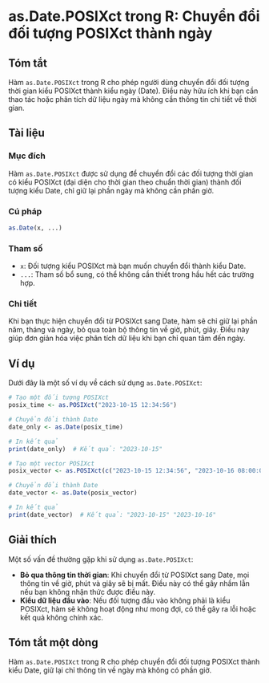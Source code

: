 <!--
Meta Description: # as.Date.POSIXct trong R: Chuyển đổi đối tượng POSIXct thành ngày ## Tóm tắt Hàm `as.Date.POSIXct` trong R cho phép người dùng chuyển đổi đối tượng t...
Meta Keywords: posixct, date, chuyển, đổi, kiểu
-->

# as.Date.POSIXct trong R: Chuyển đổi đối tượng POSIXct thành ngày

## Tóm tắt
Hàm `as.Date.POSIXct` trong R cho phép người dùng chuyển đổi đối tượng thời gian kiểu POSIXct thành kiểu ngày (Date). Điều này hữu ích khi bạn cần thao tác hoặc phân tích dữ liệu ngày mà không cần thông tin chi tiết về thời gian.

## Tài liệu
### Mục đích
Hàm `as.Date.POSIXct` được sử dụng để chuyển đổi các đối tượng thời gian có kiểu POSIXct (đại diện cho thời gian theo chuẩn thời gian) thành đối tượng kiểu Date, chỉ giữ lại phần ngày mà không cần phần giờ.

### Cú pháp
```R
as.Date(x, ...)
```

### Tham số
- `x`: Đối tượng kiểu POSIXct mà bạn muốn chuyển đổi thành kiểu Date.
- `...`: Tham số bổ sung, có thể không cần thiết trong hầu hết các trường hợp.

### Chi tiết
Khi bạn thực hiện chuyển đổi từ POSIXct sang Date, hàm sẽ chỉ giữ lại phần năm, tháng và ngày, bỏ qua toàn bộ thông tin về giờ, phút, giây. Điều này giúp đơn giản hóa việc phân tích dữ liệu khi bạn chỉ quan tâm đến ngày.

## Ví dụ
Dưới đây là một số ví dụ về cách sử dụng `as.Date.POSIXct`:

```R
# Tạo một đối tượng POSIXct
posix_time <- as.POSIXct("2023-10-15 12:34:56")

# Chuyển đổi thành Date
date_only <- as.Date(posix_time)

# In kết quả
print(date_only)  # Kết quả: "2023-10-15"
```

```R
# Tạo một vector POSIXct
posix_vector <- as.POSIXct(c("2023-10-15 12:34:56", "2023-10-16 08:00:00"))

# Chuyển đổi thành Date
date_vector <- as.Date(posix_vector)

# In kết quả
print(date_vector)  # Kết quả: "2023-10-15" "2023-10-16"
```

## Giải thích
Một số vấn đề thường gặp khi sử dụng `as.Date.POSIXct`:
- **Bỏ qua thông tin thời gian**: Khi chuyển đổi từ POSIXct sang Date, mọi thông tin về giờ, phút và giây sẽ bị mất. Điều này có thể gây nhầm lẫn nếu bạn không nhận thức được điều này.
- **Kiểu dữ liệu đầu vào**: Nếu đối tượng đầu vào không phải là kiểu POSIXct, hàm sẽ không hoạt động như mong đợi, có thể gây ra lỗi hoặc kết quả không chính xác.

## Tóm tắt một dòng
Hàm `as.Date.POSIXct` trong R cho phép chuyển đổi đối tượng POSIXct thành kiểu Date, giữ lại chỉ thông tin về ngày mà không có phần giờ.